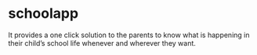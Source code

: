 schoolapp
=========

It provides a one click solution to the parents to know what is happening in their child’s school life whenever and wherever they want. 
